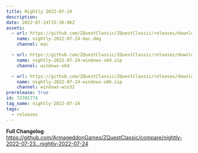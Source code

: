 ```yaml
---
title: Nightly 2022-07-24
description: 
date: 2022-07-24T15:36:06Z
assets: 
  - url: https://github.com/ZQuestClassic/ZQuestClassic/releases/download/nightly-2022-07-24/nightly-2022-07-24-mac.dmg
    name: nightly-2022-07-24-mac.dmg
    channel: mac

  - url: https://github.com/ZQuestClassic/ZQuestClassic/releases/download/nightly-2022-07-24/nightly-2022-07-24-windows-x64.zip
    name: nightly-2022-07-24-windows-x64.zip
    channel: windows-x64

  - url: https://github.com/ZQuestClassic/ZQuestClassic/releases/download/nightly-2022-07-24/nightly-2022-07-24-windows-x86.zip
    name: nightly-2022-07-24-windows-x86.zip
    channel: windows-win32
prerelease: true
id: 72701774
tag_name: nightly-2022-07-24
tags:
  - releases
---
```


**Full Changelog**: https://github.com/ArmageddonGames/ZQuestClassic/compare/nightly-2022-07-23...nightly-2022-07-24
